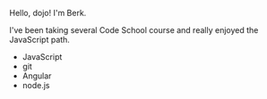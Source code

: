 Hello, dojo! I'm Berk.

I've been taking several Code School course and really enjoyed the JavaScript path.

* JavaScript
* git
* Angular
* node.js
